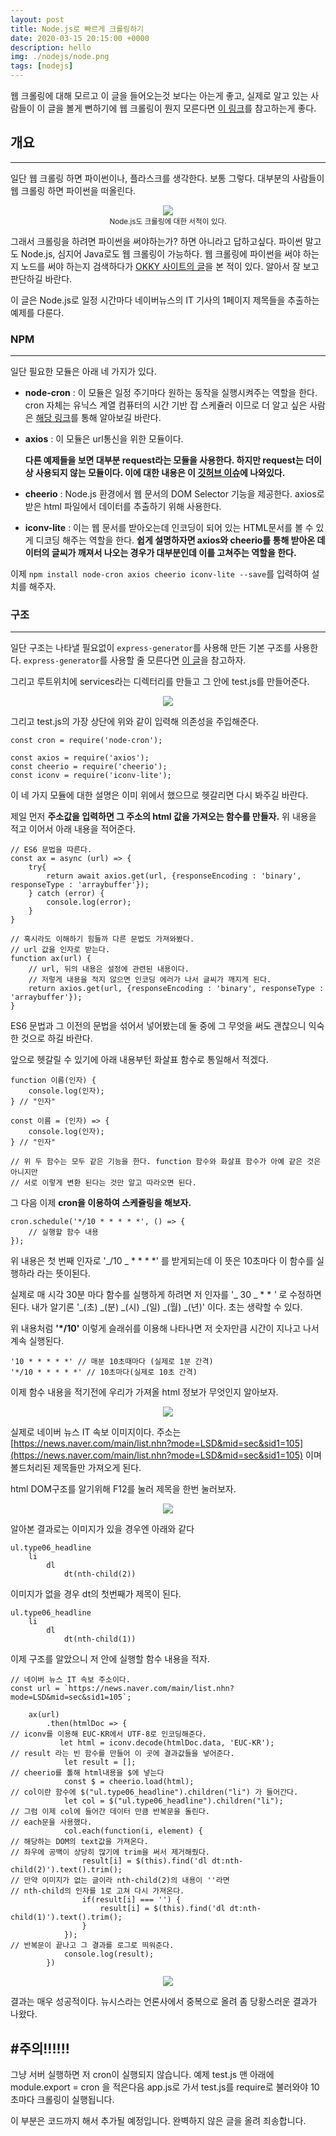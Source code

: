 ```yaml
---
layout: post
title: Node.js로 빠르게 크롤링하기
date: 2020-03-15 20:15:00 +0000
description: hello
img: ./nodejs/node.png
tags: [nodejs]
---
```


웹 크롤링에 대해 모르고 이 글을 들어오는것 보다는 아는게 좋고, 실제로 알고 있는 사람들이 이 글을 볼게 뻔하기에 웹 크롤링이 뭔지 모른다면 [이 링크](https://ko.wikipedia.org/wiki/웹_크롤러)를 참고하는게 좋다.

## 개요

---

일단 웹 크롤링 하면 파이썬이나, 플라스크를 생각한다. 보통 그렇다. 대부분의 사람들이 웹 크롤링 하면 파이썬을 떠올린다.

<center><img src="/assets/img/nodejs/2020-03-15-Node-js-크롤링/1.png"></center>
<center><small>Node.js도 크롤링에 대한 서적이 있다.</small></center>

그래서 크롤링을 하려면 파이썬을 써야하는가? 하면 아니라고 답하고싶다. 파이썬 말고도 Node.js, 심지어 Java로도 웹 크롤링이 가능하다. 웹 크롤링에 파이썬을 써야 하는지 노드를 써야 하는지 검색하다가 [OKKY 사이트의 글](https://okky.kr/article/453793)을 본 적이 있다. 알아서 잘 보고 판단하길 바란다.

이 글은 Node.js로 일정 시간마다 네이버뉴스의 IT 기사의 1페이지 제목들을 추출하는 예제를 다룬다.

### NPM

---

일단 필요한 모듈은 아래 네 가지가 있다.

- **node-cron** : 이 모듈은 일정 주기마다 원하는 동작을 실행시켜주는 역할을 한다. cron 자체는 유닉스 계열 컴퓨터의 시간 기반 잡 스케쥴러 이므로 더 알고 싶은 사람은 [해당 링크](https://ko.wikipedia.org/wiki/Cron)를 통해 알아보길 바란다.
- **axios** : 이 모듈은 url통신을 위한 모듈이다.

  **다른 예제들을 보면 대부분 request라는 모듈을 사용한다. 하지만 request는 더이상 사용되지 않는 모듈이다. 이에 대한 내용은 이 [깃허브 이슈](https://github.com/request/request/issues/3142)에 나와있다.**

- **cheerio** : Node.js 환경에서 웹 문서의 DOM Selector 기능을 제공한다. axios로 받은 html 파일에서 데이터를 추출하기 위해 사용한다.
- **iconv-lite** : 이는 웹 문서를 받아오는데 인코딩이 되어 있는 HTML문서를 볼 수 있게 디코딩 해주는 역할을 한다. **쉽게 설명하자면 axios와 cheerio를 통해 받아온 데이터의 글씨가 깨져서 나오는 경우가 대부분인데 이를 고쳐주는 역할을 한다.**

이제 `npm install node-cron axios cheerio iconv-lite --save`를 입력하여 설치를 해주자.

### 구조

---

일단 구조는 나타낼 필요없이 `express-generator`를 사용해 만든 기본 구조를 사용한다. `express-generator`를 사용할 줄 모른다면 [이 글](<https://doncolmi.github.io/Node.js-공부(8)/>)을 참고하자.

그리고 루트위치에 services라는 디렉터리를 만들고 그 안에 test.js를 만들어준다.

<center><img src="/assets/img/nodejs/2020-03-15-Node-js-크롤링/2.png"></center>

그리고 test.js의 가장 상단에 위와 같이 입력해 의존성을 주입해준다.

    const cron = require('node-cron');

    const axios = require('axios');
    const cheerio = require('cheerio');
    const iconv = require('iconv-lite');

이 네 가지 모듈에 대한 설명은 이미 위에서 했으므로 헷갈리면 다시 봐주길 바란다.

제일 먼저 **주소값을 입력하면 그 주소의 html 값을 가져오는 함수를 만들자.** 위 내용을 적고 이어서 아래 내용을 적어준다.

    // ES6 문법을 따른다.
    const ax = async (url) => {
        try{
            return await axios.get(url, {responseEncoding : 'binary', responseType : 'arraybuffer'});
        } catch (error) {
            console.log(error);
        }
    }

    // 혹시라도 이해하기 힘들까 다른 문법도 가져와봤다.
    // url 값을 인자로 받는다.
    function ax(url) {
    	// url, 뒤의 내용은 설정에 관련된 내용이다.
    	// 저렇게 내용을 적지 않으면 인코딩 에러가 나서 글씨가 깨지게 된다.
        return axios.get(url, {responseEncoding : 'binary', responseType : 'arraybuffer'});
    }

ES6 문법과 그 이전의 문법을 섞어서 넣어봤는데 둘 중에 그 무엇을 써도 괜찮으니 익숙한 것으로 하길 바란다.

앞으로 헷갈릴 수 있기에 아래 내용부턴 화살표 함수로 통일해서 적겠다.

    function 이름(인자) {
    	console.log(인자);
    } // "인자"

    const 이름 = (인자) => {
    	console.log(인자);
    } // "인자"

    // 위 두 함수는 모두 같은 기능을 한다. function 함수와 화살표 함수가 아예 같은 것은 아니지만
    // 서로 이렇게 변환 된다는 것만 알고 따라오면 된다.

그 다음 이제 **cron을 이용하여 스케쥴링을 해보자.**

    cron.schedule('*/10 * * * * *', () => {
    	// 실행할 함수 내용
    });

위 내용은 첫 번째 인자로 '_/10 _ \* \* \* \*' 를 받게되는데 이 뜻은 10초마다 이 함수를 실행하라 라는 뜻이된다.

실제로 매 시각 30분 마다 함수를 실행하게 하려면 저 인자를 '_ 30 _ \* \* _'_ 로 수정하면 된다. 내가 알기론 '_(초) _(분) _(시) _(일) _(월) _(년)' 이다. 초는 생략할 수 있다.

위 내용처럼 **'\*/10'** 이렇게 슬래쉬를 이용해 나타나면 저 숫자만큼 시간이 지나고 나서 계속 실행된다.

    '10 * * * * *' // 매분 10초때마다 (실제로 1분 간격)
    '*/10 * * * * *' // 10초마다(실제로 10초 간격)

이제 함수 내용을 적기전에 우리가 가져올 html 정보가 무엇인지 알아보자.

<center>
<ins class="kakao_ad_area" style="display:none; margin-top: 15px;" 
 data-ad-unit    = "DAN-1iykkck0nlqnp" 
 data-ad-width   = "250" 
 data-ad-height  = "250"></ins> 
<script type="text/javascript" src="//t1.daumcdn.net/kas/static/ba.min.js" async></script>
</center>

<center><img src="/assets/img/nodejs/2020-03-15-Node-js-크롤링/3.png"></center>

실제로 네이버 뉴스 IT 속보 이미지이다. 주소는 [https://news.naver.com/main/list.nhn?mode=LSD&mid=sec&sid1=105](https://news.naver.com/main/list.nhn?mode=LSD&mid=sec&sid1=105) 이며 볼드처리된 제목들만 가져오게 된다.

html DOM구조를 알기위해 F12를 눌러 제목을 한번 눌러보자.

<center><img src="/assets/img/nodejs/2020-03-15-Node-js-크롤링/4.png"></center>

알아본 결과로는 이미지가 있을 경우엔 아래와 같다

    ul.type06_headline
    	li
    		dl
    			dt(nth-child(2))

이미지가 없을 경우 dt의 첫번째가 제목이 된다.

    ul.type06_headline
    	li
    		dl
    			dt(nth-child(1))

이제 구조를 알았으니 저 안에 실행할 함수 내용을 적자.

    // 네이버 뉴스 IT 속보 주소이다.
    const url = `https://news.naver.com/main/list.nhn?mode=LSD&mid=sec&sid1=105`;

        ax(url)
            .then(htmlDoc => {
    // iconv를 이용해 EUC-KR에서 UTF-8로 인코딩해준다.
               let html = iconv.decode(htmlDoc.data, 'EUC-KR');
    // result 라는 빈 함수를 만들어 이 곳에 결과값들을 넣어준다.
                let result = [];
    // cheerio를 톨해 html내용을 $에 넣는다
                const $ = cheerio.load(html);
    // col이란 함수에 $("ul.type06_headline").children("li") 가 들어간다.
                let col = $("ul.type06_headline").children("li");
    // 그럼 이제 col에 들어간 데이터 만큼 반복문을 돌린다.
    // each문을 사용했다.
                col.each(function(i, element) {
    // 해당하는 DOM의 text값을 가져온다.
    // 좌우에 공백이 상당히 많기에 trim을 써서 제거해줬다.
                    result[i] = $(this).find('dl dt:nth-child(2)').text().trim();
    // 만약 이미지가 없는 글이라 nth-child(2)의 내용이 ''라면
    // nth-child의 인자를 1로 고쳐 다시 가져온다.
                    if(result[i] === '') {
                        result[i] = $(this).find('dl dt:nth-child(1)').text().trim();
                    }
                });
    // 반복문이 끝나고 그 결과를 로그로 띄워준다.
                console.log(result);
            })

<center><img src="/assets/img/nodejs/2020-03-15-Node-js-크롤링/5.png"></center>

결과는 매우 성공적이다. 뉴시스라는 언론사에서 중복으로 올려 좀 당황스러운 결과가 나왔다.

## #주의!!!!!!

그냥 서버 실행하면 저 cron이 실행되지 않습니다. 예제 test.js 맨 아래에 module.export = cron 을 적은다음 app.js로 가서 test.js를 require로 불러와야 10초마다 크롤링이 실행됩니다.

이 부분은 코드까지 해서 추가될 예정입니다. 완벽하지 않은 글을 올려 죄송합니다.
